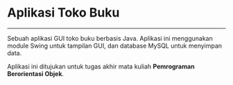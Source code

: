 # Aplikasi Toko Buku
---

Sebuah aplikasi GUI toko buku berbasis Java. Aplikasi ini menggunakan module Swing untuk tampilan GUI, dan database MySQL untuk menyimpan data.

Aplikasi ini ditujukan untuk tugas akhir mata kuliah **Pemrograman Berorientasi Objek**.
